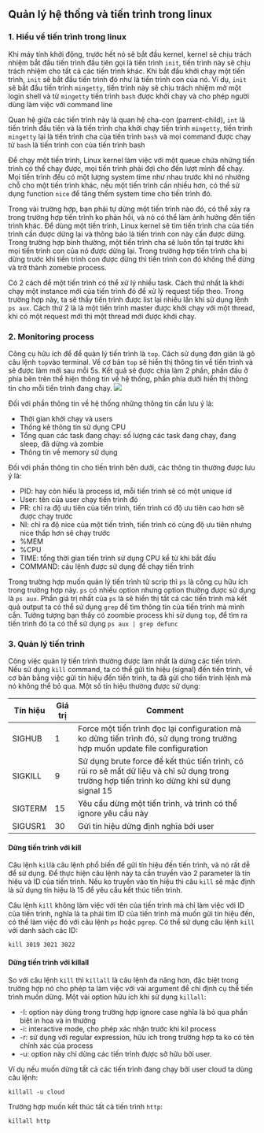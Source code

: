 ## Quản lý hệ thống và tiến trình trong linux
### 1. Hiểu về tiến trình trong linux
Khi máy tính khởi động, trước hết nó sẽ bắt đầu kernel, kernel sẽ chịu trách nhiệm bắt đầu tiến trình đầu tiên gọi là tiến trình `init`, tiến trình này sẽ chịu trách nhiệm cho tất cả các tiến trình khác. Khi bắt đầu khởi chạy một tiến trình, `init` sẽ bắt đầu tiến trình đó như là tiến trình con của nó. Ví dụ, `init` sẽ bắt đầu tiến trình `mingetty`, tiến trình này sẽ chịu trách nhiệm mở một login shell và từ `mingetty` tiến trình `bash` được khởi chạy và cho phép người dùng làm việc với command line

Quan hệ giữa các tiến trình này là quan hệ cha-con (parrent-child), `int` là tiến trình đầu tiên và là tiến trình cha khởi chạy tiến trình `mingetty`,  tiến trình `mingetty` lại là tiến trình cha của tiến trình `bash` và mọi command được chạy từ `bash` là tiến trình con của tiến trình bash

Để chạy một tiến trình, Linux kernel làm việc với một queue chứa những tiến trình có thể chạy được, mọi tiến trình phải đợi cho đến lượt mình để chạy. Mọi tiến trình đều có một lượng system time như nhau trước khi nó nhường chỗ cho một tiến trình khác, nếu một tiến trình cần nhiều hơn, có thể sử dụng function `nice` để tăng thếm system time cho tiến trình đó.

Trong vài trường hợp, bạn phải tự dừng một tiến trình nào đó, có thể xảy ra trong trường hợp tiến trình ko phản hồi, và nó có thể làm ảnh hưởng đến tiến trình khác. Để dùng một tiến trình, Linux kernel sẽ tìm tiến trình cha của tiến trình cần được dừng lại và thông báo là tiến trình con này cần được dừng. Trong trường hợp bình thường, một tiến trình cha sẽ luôn tồn tại trước khi mọi tiến trình con của nó được dừng lại. Trong trường hợp tiến trình cha bị dừng trước khi tiến trình con được dừng thì tiến trình con đó không thể dừng và trở thành zomebie process.

Có 2 cách để một tiến trình có thể xử lý nhiều task. Cách thứ nhất là khởi chạy một instance mới của tiến trình đó để xử lý request tiếp theo. Trong trường hợp này, ta sẽ thấy tiến trình được list lại nhiều lần khi sử dụng lệnh `ps aux`. Cách thứ 2 là là một tiến trình master được khởi chạy với một thread, khi có một request mới thì một thread mới được khởi chạy.

### 2. Monitoring process
Công cụ hữu ích để để quản lý tiến trình là `top`. Cách sử dụng đơn giản là gõ câu lệnh `top`vào terminal. Về cơ bản `top` sẽ hiển thị thông tin về tiến trình và sẽ được làm mới sau mỗi 5s. Kết quả sẽ được chia làm 2 phần,  phần đầu ở phía bên trên thể hiện thông tin về hệ thống, phần phía dưới hiển thị thông tin cho mỗi tiến trình đang chạy.
![](https://github.com/oLeVanNinh/javascipt/blob/master/report/04-2020/images/top.png)

Đối với phần thông  tin về hệ thống những thông tin cần lưu ý là:
- Thời gian khởi chạy và users
- Thống kê thông tin sử dụng CPU
- Tổng quan các task đang chạy: số lượng các task đang chạy, đang sleep, đã dừng và zombie
- Thông tin về memory sử dụng

Đối với phần thông tin cho tiến trình bên dưới, các thông tin thường được lưu ý là:
- PID: hay còn hiểu là process id, mỗi tiến trình sẽ có một unique id
- User: tên của user chạy tiến trình đó
- PR: chỉ ra độ ưu tiên của tiến trình, tiến trình có độ ưu tiên cao hơn sẽ được chạy trước
- NI: chỉ ra độ nice của một tiến trình, tiến trình có cùng độ ưu tiên nhưng nice thấp hơn sẽ chạy trước
- %MEM
- %CPU
- TIME: tổng thời gian tiến trình sử dụng CPU kể từ khi bắt đầu
- COMMAND: câu lệnh được sử dụng để chạy tiến trình

Trong trường hợp muốn quản lý tiến trình từ scrip thì `ps` là công cụ hữu ích trong trường hợp này. `ps` có nhiều option nhưng option thường được sử dụng là `ps aux`. Phần giá trị nhất của `ps` là sẽ hiển thị tất cả các tiến trình mà kết quả output ta có thể sử dụng `grep` để tìm thông tin của tiến trình mà mình cần. Tưởng tượng bạn thấy có zoombie process khi sử dụng `top`, để tìm ra tiến trình đó ta có thể sử dụng `ps aux | grep defunc`

### 3. Quản lý tiến trình
Công việc quản lý tiến trình thường được làm nhất là dừng các tiến trình. Nếu sử dụng `kill` command, ta có thể gửi tín hiệu (signal) đến tiến trình, về cơ bản bằng việc gửi tín hiệu đến tiến trình, ta  đã gửi cho tiến trình lệnh mà nó không thể bỏ qua. Một số tín hiệu thường được sử dụng:

|Tín hiệu   | Giá trị   | Comment   |
|---|---|---|
| SIGHUB  | 1  | Force một tiến trình đọc lại configuration mà ko dừng tiến trình đó, sử dụng trong trường hợp muốn update file configuration  |
| SIGKILL | 9  | Sử dụng brute force để kết thúc tiến trình, có rủi ro sẽ mất dữ liệu và chỉ sử dụng trong trường hợp tiến trình ko dừng khi sử dụng signal 15  |
| SIGTERM  | 15  | Yêu cầu dừng một tiến trình, và trình có thể ignore yêu cầu này  |
| SIGUSR1  | 30  | Gửi tín hiệu dừng định nghĩa bởi user  |


#### Dừng tiến trình với kill
Câu lệnh `kil`là câu lệnh phổ biến để gửi tín hiệu đến tiến trình, và nó rất dễ để sử dụng. Để thực hiện câu lệnh này ta cần truyền vào 2 parameter là tín hiệu và ID của tiến trình. Nếu ko truyền vào tín hiệu thì câu `kill` sẽ mặc định là sử dụng tín hiệu là 15 để yêu cầu kết thúc tiến trình.

Câu lệnh `kill` không làm việc với tên của tiến trình mà chỉ làm việc với ID của tiến trình, nghĩa là ta phải tìm ID của tiến trình mà muốn gửi tín hiệu đến, có thể làm việc đó với câu lệnh `ps` hoặc `pgrep`.
Có thể sử dụng câu lệnh `kill` với danh sách các ID:
```
kill 3019 3021 3022
```
#### Dừng tiến trình với killall
So với câu lệnh `kill` thì `killall` là câu lệnh đa năng hơn, đặc biệt trong  trường hợp nó cho phép ta làm việc với vài argument để chỉ định cụ  thể tiến trình muốn dừng. Một vài option hữu ích khi sử dụng `killall`:
- -I: option này dùng trong trường hợp ignore case nghĩa là bỏ qua phần biệt in hoa và in thường
- -i: interactive mode, cho phép xác nhận trước khi kil process
- -r: sử dụng với regular expression, hữu ích trong trường hợp ta ko có tên chính xác của process
- -u: option này chỉ dừng các tiến trình được sở hữu bởi user.

Ví dụ nếu muốn dừng tất cả các tiến trình đang chạy bởi user cloud ta dùng câu  lệnh:
```
killall -u cloud
```
Trường hợp muốn kết thúc tất cả tiến trình  `http`:
```
killall http
```
